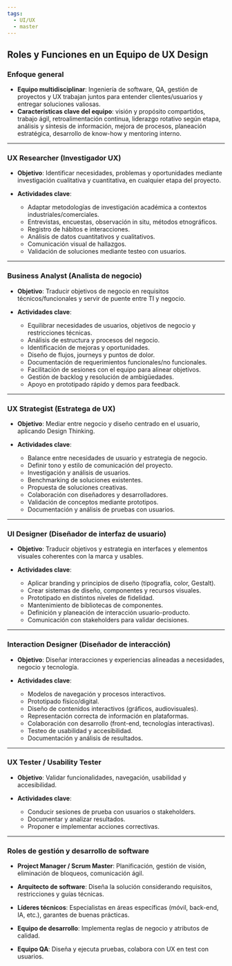```yaml
---
tags:
  - UI/UX
  - master
---
```

## Roles y Funciones en un Equipo de UX Design

### Enfoque general

- **Equipo multidisciplinar**: Ingeniería de software, QA, gestión de proyectos y UX trabajan juntos para entender clientes/usuarios y entregar soluciones valiosas.
- **Características clave del equipo**: visión y propósito compartidos, trabajo ágil, retroalimentación continua, liderazgo rotativo según etapa, análisis y síntesis de información, mejora de procesos, planeación estratégica, desarrollo de know-how y mentoring interno.
    
---

### **UX Researcher (Investigador UX)**

- **Objetivo**: Identificar necesidades, problemas y oportunidades mediante investigación cualitativa y cuantitativa, en cualquier etapa del proyecto.
    
- **Actividades clave**:

    - Adaptar metodologías de investigación académica a contextos industriales/comerciales.
    - Entrevistas, encuestas, observación in situ, métodos etnográficos.
    - Registro de hábitos e interacciones.
    - Análisis de datos cuantitativos y cualitativos.
    - Comunicación visual de hallazgos.
    - Validación de soluciones mediante testeo con usuarios.
        

---

### **Business Analyst (Analista de negocio)**

- **Objetivo**: Traducir objetivos de negocio en requisitos técnicos/funcionales y servir de puente entre TI y negocio.
    
- **Actividades clave**:
    
    - Equilibrar necesidades de usuarios, objetivos de negocio y restricciones técnicas.
    - Análisis de estructura y procesos del negocio.
    - Identificación de mejoras y oportunidades.
    - Diseño de flujos, journeys y puntos de dolor.
    - Documentación de requerimientos funcionales/no funcionales.
    - Facilitación de sesiones con el equipo para alinear objetivos.
    - Gestión de backlog y resolución de ambigüedades.
    - Apoyo en prototipado rápido y demos para feedback.
        

---

### **UX Strategist (Estratega de UX)**

- **Objetivo**: Mediar entre negocio y diseño centrado en el usuario, aplicando Design Thinking.
    
- **Actividades clave**:
    
    - Balance entre necesidades de usuario y estrategia de negocio.
    - Definir tono y estilo de comunicación del proyecto.
    - Investigación y análisis de usuarios.
    - Benchmarking de soluciones existentes.
    - Propuesta de soluciones creativas.
    - Colaboración con diseñadores y desarrolladores.
    - Validación de conceptos mediante prototipos.
    - Documentación y análisis de pruebas con usuarios.
        

---

### **UI Designer (Diseñador de interfaz de usuario)**

- **Objetivo**: Traducir objetivos y estrategia en interfaces y elementos visuales coherentes con la marca y usables.
    
- **Actividades clave**:
    
    - Aplicar branding y principios de diseño (tipografía, color, Gestalt).
    - Crear sistemas de diseño, componentes y recursos visuales.
    - Prototipado en distintos niveles de fidelidad.    
    - Mantenimiento de bibliotecas de componentes.
    - Definición y planeación de interacción usuario-producto.
    - Comunicación con stakeholders para validar decisiones.
        

---

### **Interaction Designer (Diseñador de interacción)**

- **Objetivo**: Diseñar interacciones y experiencias alineadas a necesidades, negocio y tecnología.
    
- **Actividades clave**:
    
    - Modelos de navegación y procesos interactivos.
    - Prototipado físico/digital.
    - Diseño de contenidos interactivos (gráficos, audiovisuales).
    - Representación correcta de información en plataformas.
    - Colaboración con desarrollo (front-end, tecnologías interactivas).
    - Testeo de usabilidad y accesibilidad.
    - Documentación y análisis de resultados.
        

---

### **UX Tester / Usability Tester**

- **Objetivo**: Validar funcionalidades, navegación, usabilidad y accesibilidad.
    
- **Actividades clave**:
    
    - Conducir sesiones de prueba con usuarios o stakeholders.
    - Documentar y analizar resultados.
    - Proponer e implementar acciones correctivas.
        

---

### **Roles de gestión y desarrollo de software**

- **Project Manager / Scrum Master**: Planificación, gestión de visión, eliminación de bloqueos, comunicación ágil.
    
- **Arquitecto de software**: Diseña la solución considerando requisitos, restricciones y guías técnicas.
    
- **Líderes técnicos**: Especialistas en áreas específicas (móvil, back-end, IA, etc.), garantes de buenas prácticas.
    
- **Equipo de desarrollo**: Implementa reglas de negocio y atributos de calidad.
    
- **Equipo QA**: Diseña y ejecuta pruebas, colabora con UX en test con usuarios.
